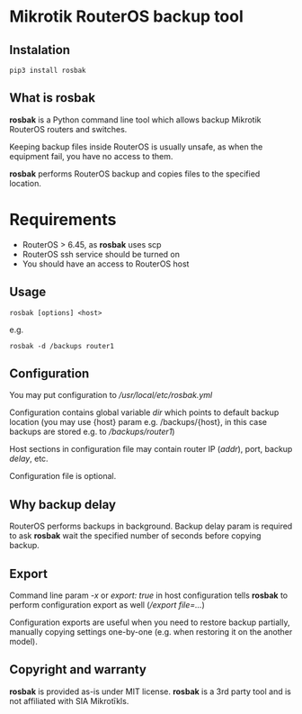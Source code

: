 # Mikrotik RouterOS backup tool

## Instalation

```shell
pip3 install rosbak
```

## What is rosbak

**rosbak** is a Python command line tool which allows backup Mikrotik RouterOS
routers and switches.

Keeping backup files inside RouterOS is usually unsafe, as when the equipment
fail, you have no access to them.

**rosbak** performs RouterOS backup and copies files to the specified location.

# Requirements

* RouterOS > 6.45, as **rosbak** uses scp
* RouterOS ssh service should be turned on
* You should have an access to RouterOS host

## Usage

```shell
rosbak [options] <host>
```

e.g.

```
rosbak -d /backups router1
```

## Configuration

You may put configuration to */usr/local/etc/rosbak.yml*

Configuration contains global variable *dir* which points to default backup
location (you may use {host} param e.g. /backups/{host}, in this case backups
are stored e.g. to */backups/router1*)

Host sections in configuration file may contain router IP (*addr*), port,
backup *delay*, etc.

Configuration file is optional.

## Why backup delay

RouterOS performs backups in background. Backup delay param is required to ask
**rosbak** wait the specified number of seconds before copying backup.

## Export

Command line param *-x* or *export: true* in host configuration tells
**rosbak** to perform configuration export as well (*/export file=...*)

Configuration exports are useful when you need to restore backup partially,
manually copying settings one-by-one (e.g. when restoring it on the another
model).

## Copyright and warranty

**rosbak** is provided as-is under MIT license. **rosbak** is a 3rd party tool
and is not affiliated with SIA Mikrotīkls.
